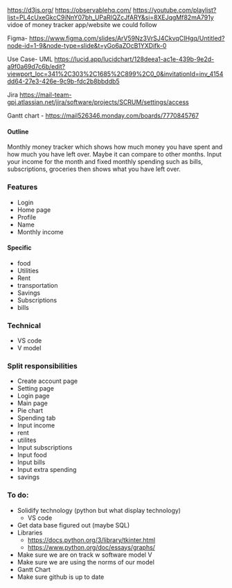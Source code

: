 https://d3js.org/  https://observablehq.com/ 
https://youtube.com/playlist?list=PL4cUxeGkcC9iNnY07bh_UPaRIQZcJfARY&si=8XEJqgMf82mA791y vidoe of money tracker app/website we could follow  

Figma- 
https://www.figma.com/slides/ArV59Nz3VrSJ4CkvqCIHgq/Untitled?node-id=1-9&node-type=slide&t=yGo6aZOcB1YXDifk-0 

Use Case- UML
https://lucid.app/lucidchart/128deea1-ac1e-439b-9e2d-a9f0a69d7c6b/edit?viewport_loc=341%2C303%2C1685%2C899%2C0_0&invitationId=inv_4154dd64-27e3-426e-9c9b-fdc2b8bbddb5 

Jira
https://mail-team-gpj.atlassian.net/jira/software/projects/SCRUM/settings/access 

Gantt chart - https://mail526346.monday.com/boards/7770845767 

#### Outline
Monthly money tracker which shows how much money you have spent and how much you have left over. Maybe it can compare to other months. Input your income for the month and fixed monthly spending such as bills, subscriptions, groceries then shows what you have left over. 

### Features
- Login
- Home page
- Profile
- Name
- Monthly income


#### Specific
- food
- Utilities
- Rent
- transportation
- Savings
- Subscriptions
- bills

### Technical 
- VS code
- V model

### Split responsibilities
- Create account page
- Setting page
- Login page
- Main page
- Pie chart
- Spending tab
- Input income
- rent
- utilites
- Input subscriptions
- Input food
- Input bills
- Input extra spending
- savings

### To do: 
- Solidify technology (python but what display technology) 
	- VS code
- Get data base figured out (maybe SQL)
- Libraries
	- https://docs.python.org/3/library/tkinter.html 
	- https://www.python.org/doc/essays/graphs/ 
- Make sure we are on track w software model V
- Make sure we are using the norms of our model
- Gantt Chart
- Make sure github is up to date
